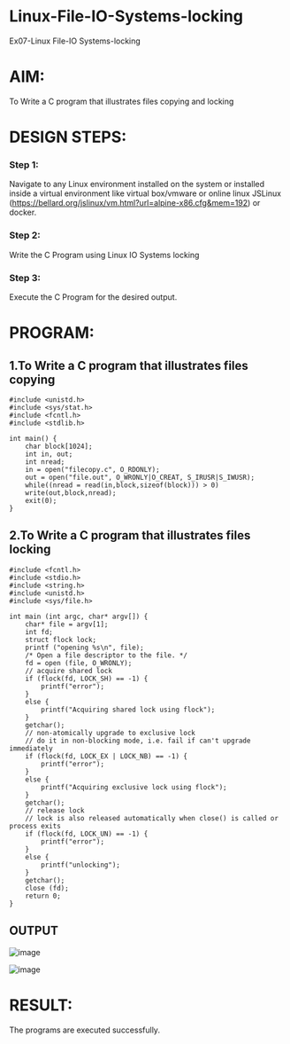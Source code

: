 # Linux-File-IO-Systems-locking
Ex07-Linux File-IO Systems-locking
# AIM:
To Write a C program that illustrates files copying and locking

# DESIGN STEPS:

### Step 1:

Navigate to any Linux environment installed on the system or installed inside a virtual environment like virtual box/vmware or online linux JSLinux (https://bellard.org/jslinux/vm.html?url=alpine-x86.cfg&mem=192) or docker.

### Step 2:

Write the C Program using Linux IO Systems locking

### Step 3:

Execute the C Program for the desired output. 

# PROGRAM:

## 1.To Write a C program that illustrates files copying 

```
#include <unistd.h>
#include <sys/stat.h>
#include <fcntl.h>
#include <stdlib.h>

int main() {
    char block[1024];
    int in, out;
    int nread;
    in = open("filecopy.c", O_RDONLY);
    out = open("file.out", O_WRONLY|O_CREAT, S_IRUSR|S_IWUSR);
    while((nread = read(in,block,sizeof(block))) > 0)
    write(out,block,nread);
    exit(0);
}
```






## 2.To Write a C program that illustrates files locking
```
#include <fcntl.h>
#include <stdio.h>
#include <string.h>
#include <unistd.h>
#include <sys/file.h>

int main (int argc, char* argv[]) { 
    char* file = argv[1];
    int fd;
    struct flock lock;
    printf ("opening %s\n", file);
    /* Open a file descriptor to the file. */
    fd = open (file, O_WRONLY);
    // acquire shared lock
    if (flock(fd, LOCK_SH) == -1) {
        printf("error");
    }
    else {
        printf("Acquiring shared lock using flock");
    }
    getchar();
    // non-atomically upgrade to exclusive lock
    // do it in non-blocking mode, i.e. fail if can't upgrade immediately
    if (flock(fd, LOCK_EX | LOCK_NB) == -1) {
        printf("error");
    }
    else {
        printf("Acquiring exclusive lock using flock");
    }
    getchar();
    // release lock
    // lock is also released automatically when close() is called or process exits
    if (flock(fd, LOCK_UN) == -1) {
        printf("error");
    }
    else {
        printf("unlocking");
    }
    getchar();
    close (fd);
    return 0;
}
```



## OUTPUT

![image](https://github.com/durgadevi22d/Linux-File-IO-Systems-locking/assets/149987216/e5f0445d-d989-46fe-90ec-90c4ebf5b0e3)

![image](https://github.com/durgadevi22d/Linux-File-IO-Systems-locking/assets/149987216/d1a6e2f5-a031-4fd0-bb34-cc85e58357b7)



# RESULT:
The programs are executed successfully.
